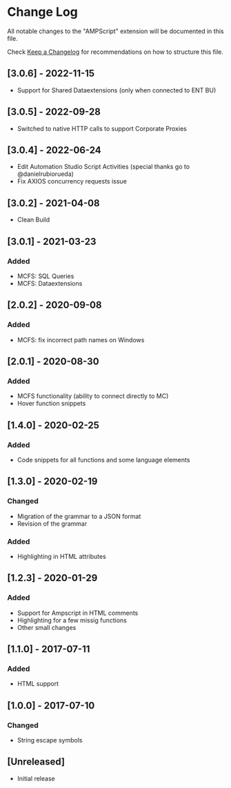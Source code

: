 # Change Log
All notable changes to the "AMPScript" extension will be documented in this file.

Check [Keep a Changelog](http://keepachangelog.com/) for recommendations on how to structure this file.

## [3.0.6] - 2022-11-15
- Support for Shared Dataextensions (only when connected to ENT BU)

## [3.0.5] - 2022-09-28
- Switched to native HTTP calls to support Corporate Proxies

## [3.0.4] - 2022-06-24
- Edit Automation Studio Script Activities (special thanks go to @danielrubiorueda)
- Fix AXIOS concurrency requests issue

## [3.0.2] - 2021-04-08
- Clean Build

## [3.0.1] - 2021-03-23
### Added
- MCFS: SQL Queries
- MCFS: Dataextensions

## [2.0.2] - 2020-09-08
### Added
- MCFS: fix incorrect path names on Windows

## [2.0.1] - 2020-08-30
### Added
- MCFS functionality (ability to connect directly to MC)
- Hover function snippets

## [1.4.0] - 2020-02-25
### Added
- Code snippets for all functions and some language elements 

## [1.3.0] - 2020-02-19
### Changed
- Migration of the grammar to a JSON format
- Revision of the grammar
### Added
- Highlighting in HTML attributes 

## [1.2.3] - 2020-01-29
### Added
- Support for Ampscript in HTML comments
- Highlighting for a few missig functions
- Other small changes

## [1.1.0] - 2017-07-11
### Added
- HTML support

## [1.0.0] - 2017-07-10
### Changed
- String escape symbols

## [Unreleased]
- Initial release